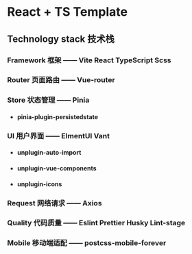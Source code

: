 # React + TS Template

## Technology stack 技术栈

### Framework 框架 —— Vite React TypeScript Scss

### Router 页面路由 —— Vue-router

### Store 状态管理 —— Pinia

- #### pinia-plugin-persistedstate

### UI 用户界面 —— ElmentUI Vant

- #### unplugin-auto-import
- #### unplugin-vue-components
- #### unplugin-icons

### Request 网络请求 —— Axios

### Quality 代码质量 —— Eslint Prettier Husky Lint-stage

### Mobile 移动端适配 —— postcss-mobile-forever
